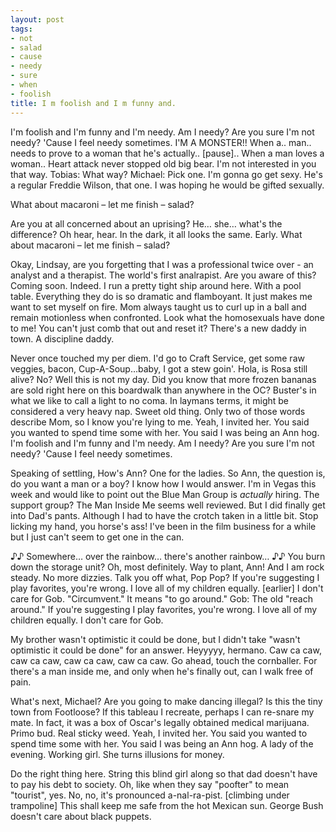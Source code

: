 ```yaml
---
layout: post
tags:
- not
- salad
- cause
- needy
- sure
- when
- foolish
title: I m foolish and I m funny and.
---
```


I'm foolish and I'm funny and I'm needy. Am I needy? Are you sure I'm not needy? 'Cause I feel needy sometimes. I'M A MONSTER!! When a.. man.. needs to prove to a woman that he's actually.. [pause].. When a man loves a woman.. Heart attack never stopped old big bear. I'm not interested in you that way. Tobias: What way? Michael: Pick one. I'm gonna go get sexy. He's a regular Freddie Wilson, that one. I was hoping he would be gifted sexually. 

What about macaroni – let me finish – salad?  

Are you at all concerned about an uprising? He… she… what's the difference? Oh hear, hear. In the dark, it all looks the same. Early. What about macaroni – let me finish – salad? 

Okay, Lindsay, are you forgetting that I was a professional twice over - an analyst and a therapist. The world's first analrapist. Are you aware of this?  Coming soon. Indeed. I run a pretty tight ship around here. With a pool table. Everything they do is so dramatic and flamboyant. It just makes me want to set myself on fire. Mom always taught us to curl up in a ball and remain motionless when confronted. Look what the homosexuals have done to me! You can't just comb that out and reset it? There's a new daddy in town. A discipline daddy. 

Never once touched my per diem. I'd go to Craft Service, get some raw veggies, bacon, Cup-A-Soup…baby, I got a stew goin'. Hola, is Rosa still alive? No? Well this is not my day. Did you know that more frozen bananas are sold right here on this boardwalk than anywhere in the OC? Buster's in what we like to call a light to no coma. In laymans terms, it might be considered a very heavy nap.  Sweet old thing. Only two of those words describe Mom, so I know you're lying to me. Yeah, I invited her. You said you wanted to spend time some with her. You said I was being an Ann hog. I'm foolish and I'm funny and I'm needy. Am I needy? Are you sure I'm not needy? 'Cause I feel needy sometimes. 

Speaking of settling, How's Ann? One for the ladies. So Ann, the question is, do you want a man or a boy? I know how I would answer. I'm in Vegas this week and would like to point out the Blue Man Group is *actually* hiring. The support group? The Man Inside Me seems well reviewed. But I did finally get into Dad's pants. Although I had to have the crotch taken in a little bit. Stop licking my hand, you horse's ass! I've been in the film business for a while but I just can't seem to get one in the can. 

♪♪ Somewhere… over the rainbow… there's another rainbow… ♪♪ You burn down the storage unit? Oh, most definitely. Way to plant, Ann! And I am rock steady. No more dizzies. Talk you off what, Pop Pop? If you're suggesting I play favorites, you're wrong. I love all of my children equally. [earlier] I don't care for Gob. "Circumvent." It means "to go around." Gob: The old "reach around." If you're suggesting I play favorites, you're wrong. I love all of my children equally. I don't care for Gob. 

My brother wasn't optimistic it could be done, but I didn't take "wasn't optimistic it could be done" for an answer. Heyyyyy, hermano. Caw ca caw, caw ca caw, caw ca caw, caw ca caw. Go ahead, touch the cornballer. For there's a man inside me, and only when he's finally out, can I walk free of pain. 

What's next, Michael? Are you going to make dancing illegal? Is this the tiny town from Footloose? If this tableau I recreate, perhaps I can re-snare my mate. In fact, it was a box of Oscar's legally obtained medical marijuana. Primo bud. Real sticky weed. Yeah, I invited her. You said you wanted to spend time some with her. You said I was being an Ann hog. A lady of the evening. Working girl. She turns illusions for money. 

Do the right thing here. String this blind girl along so that dad doesn't have to pay his debt to society. Oh, like when they say "poofter" to mean "tourist", yes. No, no, it's pronounced a-nal-ra-pist. [climbing under trampoline] This shall keep me safe from the hot Mexican sun. George Bush doesn't care about black puppets. 

